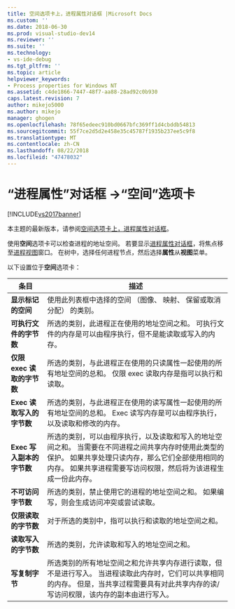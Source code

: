 ```yaml
---
title: 空间选项卡上，进程属性对话框 |Microsoft Docs
ms.custom: ''
ms.date: 2018-06-30
ms.prod: visual-studio-dev14
ms.reviewer: ''
ms.suite: ''
ms.technology:
- vs-ide-debug
ms.tgt_pltfrm: ''
ms.topic: article
helpviewer_keywords:
- Process properties for Windows NT
ms.assetid: c4de1866-7447-48f7-aa88-28ad92c0b930
caps.latest.revision: 7
author: mikejo5000
ms.author: mikejo
manager: ghogen
ms.openlocfilehash: 78f65edeec910bd0667bfc369ff1d4cbddb54813
ms.sourcegitcommit: 55f7ce2d5d2e458e35c45787f1935b237ee5c9f8
ms.translationtype: MT
ms.contentlocale: zh-CN
ms.lasthandoff: 08/22/2018
ms.locfileid: "47478032"
---
```

# <a name="space-tab-process-properties-dialog-box"></a>“进程属性”对话框 ->“空间”选项卡
[!INCLUDE[vs2017banner](../includes/vs2017banner.md)]

本主题的最新版本，请参阅[空间选项卡上，进程属性对话框](https://docs.microsoft.com/visualstudio/debugger/space-tab-process-properties-dialog-box)。  
  
使用**空间**选项卡可以检查进程的地址空间。 若要显示[进程属性对话框](../debugger/process-properties-dialog-box.md)，将焦点移至[进程视图](../debugger/processes-view.md)窗口。 在树中，选择任何进程节点，然后选择**属性**从**视图**菜单。  
  
 以下设置位于**空间**选项卡：  
  
|条目|描述|  
|-----------|-----------------|  
|**显示标记的空间**|使用此列表框中选择的空间 （图像、 映射、 保留或取消分配） 的类别。|  
|**可执行文件的字节数**|所选的类别，此进程正在使用的地址空间之和。 可执行文件的内存是可以由程序执行，但不是能读取或写入的内存。|  
|**仅限 exec 读取的字节数**|所选的类别，与此进程正在使用的只读属性一起使用的所有地址空间的总和。 仅限 exec 读取内存是指可以执行和读取。|  
|**Exec 读取写入的字节数**|所选的类别，与此进程正在使用的读写属性一起使用的所有地址空间的总和。 Exec 读写内存是可以由程序执行，以及读取和修改的内存。|  
|**Exec 写入副本的字节数**|所选的类别，可以由程序执行，以及读取和写入的地址空间之和。 当需要在不同进程之间共享内存时使用此类型的保护。 如果共享处理只读内存，那么它们全部使用相同的内存。 如果共享进程需要写访问权限，然后将为该进程生成一份此内存。|  
|**不可访问字节数**|所选的类别，禁止使用它的进程的地址空间之和。 如果编写，则会生成访问冲突或尝试读取。|  
|**仅限读取的字节数**|对于所选的类别中，指可以执行和读取的地址空间之和。|  
|**读取写入的字节数**|所选的类别，允许读取和写入的地址空间之和。|  
|**写复制字节**|所选类别的所有地址空间之和允许共享内存进行读取，但不是进行写入。 当进程读取此内存时，它们可以共享相同的内存。 但是，当共享过程需要具有对此共享内存的读/写访问权限，该内存的副本由进行写入。|



